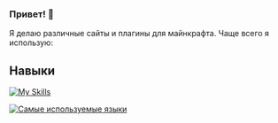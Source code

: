 ### Привет! 👋

Я делаю различные сайты и плагины для майнкрафта.
Чаще всего я использую:

## Навыки
[![My Skills](https://skillicons.dev/icons?i=js,html,css,sass,java,figma,discord,github,idea,vscode)](https://divided.shuoki.top)

[![Самые используемые языки](https://github-readme-stats.vercel.app/api/top-langs/?username=TheDivided&layout=compact)](https://github.com/TheDivided/github-readme-stats)
